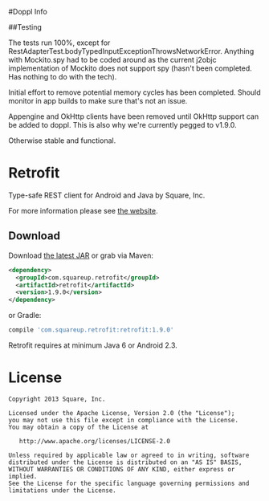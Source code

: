 #Doppl Info

##Testing

The tests run 100%, except for RestAdapterTest.bodyTypedInputExceptionThrowsNetworkError. Anything with Mockito.spy had to be coded around as the current j2objc implementation of Mockito
does not support spy (hasn't been completed. Has nothing to do with the tech).

Initial effort to remove potential memory cycles has been completed. Should monitor in app builds to make sure that's not an issue.

Appengine and OkHttp clients have been removed until OkHttp support can be added to doppl. This is also why we're currently pegged to v1.9.0.

Otherwise stable and functional.

Retrofit
========

Type-safe REST client for Android and Java by Square, Inc.

For more information please see [the website][1].


Download
--------

Download [the latest JAR][2] or grab via Maven:
```xml
<dependency>
  <groupId>com.squareup.retrofit</groupId>
  <artifactId>retrofit</artifactId>
  <version>1.9.0</version>
</dependency>
```
or Gradle:
```groovy
compile 'com.squareup.retrofit:retrofit:1.9.0'
```
Retrofit requires at minimum Java 6 or Android 2.3.


License
=======

    Copyright 2013 Square, Inc.

    Licensed under the Apache License, Version 2.0 (the "License");
    you may not use this file except in compliance with the License.
    You may obtain a copy of the License at

       http://www.apache.org/licenses/LICENSE-2.0

    Unless required by applicable law or agreed to in writing, software
    distributed under the License is distributed on an "AS IS" BASIS,
    WITHOUT WARRANTIES OR CONDITIONS OF ANY KIND, either express or implied.
    See the License for the specific language governing permissions and
    limitations under the License.


 [1]: http://square.github.io/retrofit/
 [2]: http://repository.sonatype.org/service/local/artifact/maven/redirect?r=central-proxy&g=com.squareup.retrofit&a=retrofit&v=LATEST
